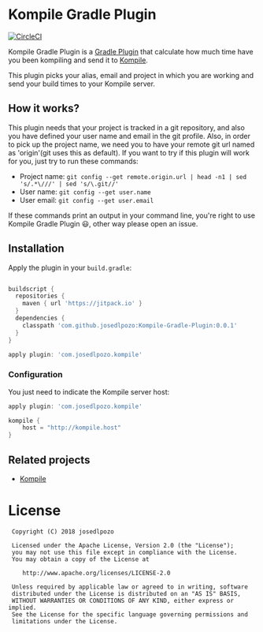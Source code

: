 # Kompile Gradle Plugin
[![CircleCI](https://circleci.com/gh/josedlpozo/Kompile-Gradle-Plugin.svg?style=svg)](https://circleci.com/gh/josedlpozo/Kompile-Gradle-Plugin)

Kompile Gradle Plugin is a [Gradle Plugin](https://docs.gradle.org/current/userguide/custom_plugins.html) that calculate how much time have you been kompiling and send it to [Kompile](https://github.com/josedlpozo/Kompile). 

This plugin picks your alias, email and project in which you are working and send your build times to your Kompile server.
 
 ## How it works?
 
 This plugin needs that your project is tracked in a git repository, and also you have defined your user name and email in the git profile. Also, in order to pick up the project name, we need you to have your remote git url named as 'origin'(git uses this as default).
 If you want to try if this plugin will work for you, just try to run these commands:
 - Project name: ```git config --get remote.origin.url | head -n1 | sed 's/.*\///' | sed 's/\.git//'```
 - User name: ```git config --get user.name```
 - User email: ```git config --get user.email```

 If these commands print an output in your command line, you're right to use Kompile Gradle Plugin :smiley:, other way please open an issue.
 
 ## Installation
 Apply the plugin in your ``build.gradle``:
 
 ```groovy
 
 buildscript {
   repositories {
     maven { url 'https://jitpack.io' }
   }
   dependencies {
     classpath 'com.github.josedlpozo:Kompile-Gradle-Plugin:0.0.1'
   }
 }
 
 apply plugin: 'com.josedlpozo.kompile'
 
 ```
 
 ### Configuration
 
 You just need to indicate the Kompile server host:
 
 ```groovy
 apply plugin: 'com.josedlpozo.kompile'
 
 kompile {
     host = "http://kompile.host"
 }
 ```
 
 ## Related projects
 
 - [Kompile](https://github.com/josedlpozo/Kompile)
 
 
 
 # License
 
     Copyright (C) 2018 josedlpozo
 
     Licensed under the Apache License, Version 2.0 (the "License");
     you may not use this file except in compliance with the License.
     You may obtain a copy of the License at
 
        http://www.apache.org/licenses/LICENSE-2.0
 
     Unless required by applicable law or agreed to in writing, software
     distributed under the License is distributed on an "AS IS" BASIS,
     WITHOUT WARRANTIES OR CONDITIONS OF ANY KIND, either express or implied.
     See the License for the specific language governing permissions and
     limitations under the License.